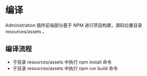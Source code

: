 # 编译

Administration 插件前端部分基于 NPM 进行项目构建，源码位置目录 resources/assets 。

## 编译流程

* 于目录 resources/assets 中执行 npm install 命令
* 于目录 resources/assets 中执行 npm run build 命令
